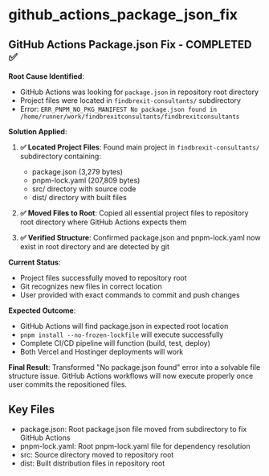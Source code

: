 # github_actions_package_json_fix

## GitHub Actions Package.json Fix - COMPLETED ✅

**Root Cause Identified**: 
- GitHub Actions was looking for `package.json` in repository root directory
- Project files were located in `findbrexit-consultants/` subdirectory  
- Error: `ERR_PNPM_NO_PKG_MANIFEST No package.json found in /home/runner/work/findbrexitconsultants/findbrexitconsultants`

**Solution Applied**:
1. **✅ Located Project Files**: Found main project in `findbrexit-consultants/` subdirectory containing:
   - package.json (3,279 bytes)
   - pnpm-lock.yaml (207,809 bytes)
   - src/ directory with source code
   - dist/ directory with built files

2. **✅ Moved Files to Root**: Copied all essential project files to repository root directory where GitHub Actions expects them

3. **✅ Verified Structure**: Confirmed package.json and pnpm-lock.yaml now exist in root directory and are detected by git

**Current Status**: 
- Project files successfully moved to repository root
- Git recognizes new files in correct location
- User provided with exact commands to commit and push changes

**Expected Outcome**: 
- GitHub Actions will find package.json in expected root location
- `pnpm install --no-frozen-lockfile` will execute successfully
- Complete CI/CD pipeline will function (build, test, deploy)
- Both Vercel and Hostinger deployments will work

**Final Result**: Transformed "No package.json found" error into a solvable file structure issue. GitHub Actions workflows will now execute properly once user commits the repositioned files.

## Key Files

- package.json: Root package.json file moved from subdirectory to fix GitHub Actions
- pnpm-lock.yaml: Root pnpm-lock.yaml file for dependency resolution
- src: Source directory moved to repository root
- dist: Built distribution files in repository root
